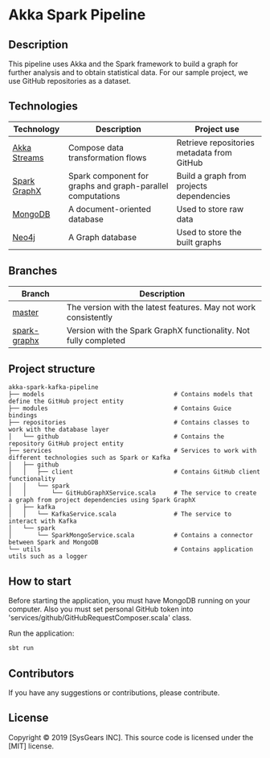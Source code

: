 # Akka Spark Pipeline

## Description

This pipeline uses Akka and the Spark framework to build a graph for further analysis and to obtain statistical data. For our sample project, we use GitHub repositories as a dataset.

## Technologies

| Technology     | Description                       | Project use    |
| ---------------| --------------------------------- | -------------------------- |
| [Akka Streams] | Compose data transformation flows | Retrieve repositories metadata from GitHub |
| [Spark GraphX] | Spark component for graphs and graph-parallel computations | Build a graph from projects dependencies|
| [MongoDB]      | A document-oriented database | Used to store raw data         |
| [Neo4j]        | A Graph database             | Used to store the built graphs |

## Branches

| Branch         | Description                                                      |
| -------------- | ---------------------------------------------------------------- |
| [master]       | The version with the latest features. May not work consistently  |
| [spark-graphx] | Version with the Spark GraphX functionality. Not fully completed |

## Project structure

```
akka-spark-kafka-pipeline
├── models                                    # Contains models that define the GitHub project entity
├── modules                                   # Contains Guice bindings
├── repositories                              # Contains classes to work with the database layer
│   └── github                                # Contains the repository GitHub project entity
├── services                                  # Services to work with different technologies such as Spark or Kafka
│   ├── github                               
│   │   ├── client                            # Contains GitHub client functionality
│   │   └── spark                              
│   │       └── GitHubGraphXService.scala     # The service to create a graph from project dependencies using Spark GraphX
│   ├── kafka                                  
│   │   └── KafkaService.scala                # The service to interact with Kafka
│   └── spark                                  
│       └── SparkMongoService.scala           # Contains a connector between Spark and MongoDB
└── utils                                     # Contains application utils such as a logger
```

## How to start

Before starting the application, you must have MongoDB running on your computer. Also you must set 
personal GitHub token into 'services/github/GitHubRequestComposer.scala' class.

Run the application:

```bash
sbt run
```

## Contributors

If you have any suggestions or contributions, please contribute.

## License

Copyright &copy; 2019 [SysGears INC]. This source code is licensed under the [MIT] license.

[akka streams]: https://doc.akka.io/docs/akka/2.5/stream/
[spark graphx]: https://spark.apache.org/graphx/ 
[mongodb]: https://www.mongodb.com/
[neo4j]: https://neo4j.com/
[master]: https://github.com/sysgears/akka-spark-pipeline/tree/master
[spark-graphx]: https://github.com/sysgears/akka-spark-pipeline/tree/spark-graphx
